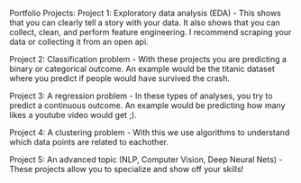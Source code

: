 Portfolio Projects:
Project 1: Exploratory data analysis (EDA) - This shows that you can clearly tell a story with your data. It also shows that you can collect, clean, and perform feature engineering. I recommend scraping your data or collecting it from an open api.

Project 2: Classification problem - With these projects you are predicting a binary or categorical outcome. An example would be the titanic dataset where you predict if people would have survived the crash. 

Project 3: A regression problem - In these types of analyses, you try to predict a continuous outcome. An example would be predicting how many likes a youtube video would get ;).

Project 4: A clustering problem - With this we use algorithms to understand which data points are related to eachother. 

Project 5: An advanced topic (NLP, Computer Vision, Deep Neural Nets) - These projects allow you to specialize and show off your skills!
